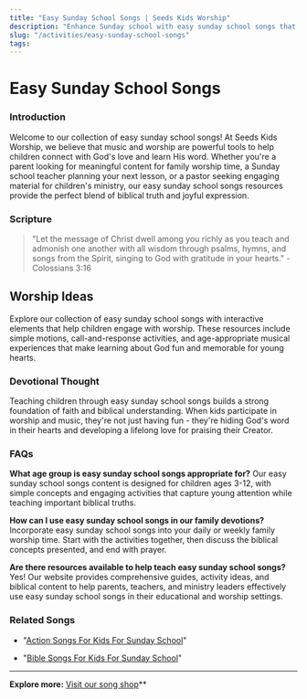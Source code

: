 ```yaml
---
title: "Easy Sunday School Songs | Seeds Kids Worship"
description: "Enhance Sunday school with easy sunday school songs that teach faith through music. Educational worship resources for children."
slug: "/activities/easy-sunday-school-songs"
tags:
---
```


# Easy Sunday School Songs

### Introduction

Welcome to our collection of easy sunday school songs! At Seeds Kids Worship, we believe that music and worship are powerful tools to help children connect with God's love and learn His word. Whether you're a parent looking for meaningful content for family worship time, a Sunday school teacher planning your next lesson, or a pastor seeking engaging material for children's ministry, our easy sunday school songs resources provide the perfect blend of biblical truth and joyful expression.

### Scripture

> "Let the message of Christ dwell among you richly as you teach and admonish one another with all wisdom through psalms, hymns, and songs from the Spirit, singing to God with gratitude in your hearts." - Colossians 3:16

## Worship Ideas

Explore our collection of easy sunday school songs with interactive elements that help children engage with worship. These resources include simple motions, call-and-response activities, and age-appropriate musical experiences that make learning about God fun and memorable for young hearts.

### Devotional Thought

Teaching children through easy sunday school songs builds a strong foundation of faith and biblical understanding. When kids participate in worship and music, they're not just having fun - they're hiding God's word in their hearts and developing a lifelong love for praising their Creator.

### FAQs

**What age group is easy sunday school songs appropriate for?**
Our easy sunday school songs content is designed for children ages 3-12, with simple concepts and engaging activities that capture young attention while teaching important biblical truths.

**How can I use easy sunday school songs in our family devotions?**
Incorporate easy sunday school songs into your daily or weekly family worship time. Start with the activities together, then discuss the biblical concepts presented, and end with prayer.

**Are there resources available to help teach easy sunday school songs?**
Yes! Our website provides comprehensive guides, activity ideas, and biblical content to help parents, teachers, and ministry leaders effectively use easy sunday school songs in their educational and worship settings.

### Related Songs

- "[Action Songs For Kids For Sunday School](/activities/action-songs-for-kids-for-sunday-school/)"

- "[Bible Songs For Kids For Sunday School](/activities/bible-songs-for-kids-for-sunday-school/)"

---

**Explore more:** [Visit our song shop](https://seedskidsworship.com/shop)**

<!-- Schema Markup -->
<script type="application/ld+json">
{
  "@context": "https://schema.org",
  "@type": "MusicRecording",
  "name": "Easy Sunday School Songs",
  "byArtist": {
    "@type": "MusicGroup",
    "name": "Seeds Kids Worship"
  },
  "isFamilyFriendly": true,
  "url": "https://seedskidsworship.com/activities/easy-sunday-school-songs/"
}
</script>